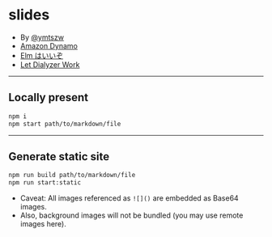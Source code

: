 # slides

- By [@ymtszw](https://twitter.com/gada_twt)
- [Amazon Dynamo](https://ymtszw.github.io/slides/amazon-dynamo)
- [Elm はいいぞ](https://ymtszw.github.io/elm-slides/#delightful_elm.md)
- [Let Dialyzer Work](https://ymtszw.github.io/slides/let_dialyzer_work)

---

## Locally present

```sh
npm i
npm start path/to/markdown/file
```

---

## Generate static site

```sh
npm run build path/to/markdown/file
npm run start:static
```

- Caveat: All images referenced as `![]()` are embedded as Base64 images.
- Also, background images will not be bundled (you may use remote images here).
